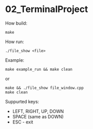 # 02_TerminalProject

How build:
```shell
make
```

How run:
```shell
./file_show <file>
```

Example:
```shell
make example_run && make clean
```
or
```shell
make && ./file_show file_window.cpp
make clean
```

Suppurted keys:
* LEFT, RIGHT, UP, DOWN
* SPACE (same as DOWN)
* ESC - exit
